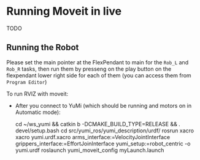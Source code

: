 # Running Moveit in live

TODO

## Running the Robot

Please set the main pointer at the FlexPendant to main for the `Rob_L` and `Rob_R` tasks, then run them by presseng on the play button on the flexpendant lower right side for each of them (you can access them from `Program Editor`)

To run RVIZ with moveit:
- After you connect to YuMi (which should be running and motors on in Automatic mode):

    cd ~/ws_yumi && catkin b -DCMAKE_BUILD_TYPE=RELEASE && . devel/setup.bash
    cd src/yumi_ros/yumi_description/urdf/
    rosrun xacro xacro yumi.urdf.xacro arms_interface:=VelocityJointInterface grippers_interface:=EffortJoinInterface yumi_setup:=robot_centric -o yumi.urdf
    roslaunch yumi_moveit_config myLaunch.launch
